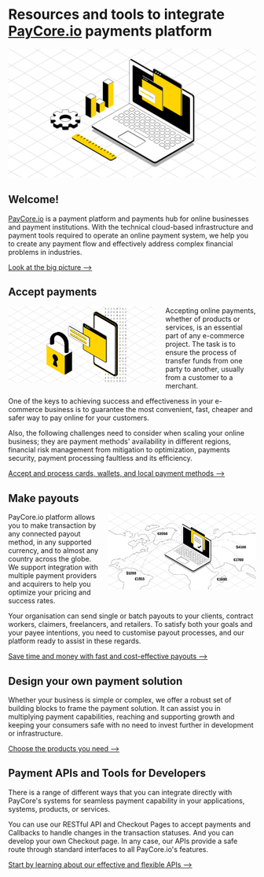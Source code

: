 # Resources and tools to integrate [PayCore.io](https://paycore.io/) payments platform

![Build your payment solution!](images/intro.jpg)

## Welcome!

[PayCore.io](https://paycore.io/) is a payment platform and payments hub for online businesses and payment institutions. With the technical cloud-based infrastructure and payment tools required to operate an online payment system, we help you to create any payment flow and effectively address complex financial problems in industries.

[Look at the big picture -->](getting-started/platform-overview/)

## Accept payments

<img src="images/secure-payment.png" alt="PayCore Payments" style="width: 300px; float: left; padding-right: 20px;">

Accepting online payments, whether of products or services, is an essential part of any e-commerce project. The task is to ensure the process of transfer funds from one party to another, usually from a customer to a merchant.

One of the keys to achieving success and effectiveness in your e-commerce business is to guarantee the most convenient, fast, cheaper and safer way to pay online for your customers.

Also, the following challenges need to consider when scaling your online business; they are payment methods' availability in different regions, financial risk management from mitigation to optimization, payments security, payment processing faultless and its efficiency.

[Accept and process cards, wallets, and local payment methods -->](getting-started/first-payment/#receiving-your-first-payment)

## Make payouts

<img src="images/payouts-all-over.png" alt="PayCore Payouts" style="width: 300px; float: right; padding-left: 20px;">

PayCore.io platform allows you to make transaction by any connected payout method, in any supported currency, and to almost any country across the globe. We support integration with multiple payment providers and acquirers to help you optimize your pricing and success rates.

Your organisation can send single or batch payouts to your clients, contract workers, claimers, freelancers, and retailers. To satisfy both your goals and your payee intentions, you need to customise payout processes, and our platform ready to assist in these regards.

[Save time and money with fast and cost-effective payouts -->](getting-started/first-payment/#make-your-first-payout)

## Design your own payment solution

Whether your business is simple or complex, we offer a robust set of building blocks to frame the payment solution. It can assist you in multiplying payment capabilities, reaching and supporting growth and keeping your consumers safe with no need to invest further in development or infrastructure.

[Choose the products you need -->](products/)

## Payment APIs and Tools for Developers

There is a range of different ways that you can integrate directly with PayCore's systems for seamless payment capability in your applications, systems, products, or services.

You can use our RESTful API and Checkout Pages to accept payments and Callbacks­ to handle changes in the transaction statuses. And you can develop your own Checkout page. In any case, our APIs provide a safe route through standard interfaces to all PayCore.io's features.

[Start by learning about our effective and flexible APIs -->](integration/)
